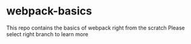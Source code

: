 # webpack-basics
This repo contains the basics of webpack right from the scratch
Please select right branch to learn more
